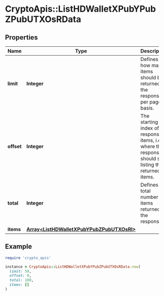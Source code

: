 # CryptoApis::ListHDWalletXPubYPubZPubUTXOsRData

## Properties

| Name | Type | Description | Notes |
| ---- | ---- | ----------- | ----- |
| **limit** | **Integer** | Defines how many items should be returned in the response per page basis. |  |
| **offset** | **Integer** | The starting index of the response items, i.e. where the response should start listing the returned items. |  |
| **total** | **Integer** | Defines the total number of items returned in the response. |  |
| **items** | [**Array&lt;ListHDWalletXPubYPubZPubUTXOsRI&gt;**](ListHDWalletXPubYPubZPubUTXOsRI.md) |  |  |

## Example

```ruby
require 'crypto_apis'

instance = CryptoApis::ListHDWalletXPubYPubZPubUTXOsRData.new(
  limit: 50,
  offset: 0,
  total: 100,
  items: []
)
```

